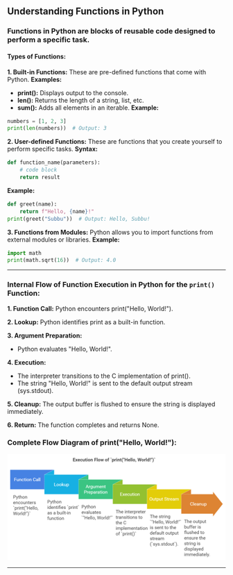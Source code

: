 ## Understanding Functions in Python
  ### Functions in Python are blocks of reusable code designed to perform a specific task. 
  #### Types of Functions:
**1. Built-in Functions:** These are pre-defined functions that come with Python.
  **Examples:**
  - **print():** Displays output to the console.
  - **len():** Returns the length of a string, list, etc.
  - **sum():** Adds all elements in an iterable.
**Example:**
```python
numbers = [1, 2, 3]
print(len(numbers))  # Output: 3
```
**2. User-defined Functions:** These are functions that you create yourself to perform specific tasks.
  **Syntax:**
```python
def function_name(parameters):
    # code block
    return result
```
**Example:**
```python
def greet(name):
    return f"Hello, {name}!"
print(greet("Subbu"))  # Output: Hello, Subbu!
```
**3. Functions from Modules:** Python allows you to import functions from external modules or libraries. 
**Example:**
```python
import math
print(math.sqrt(16))  # Output: 4.0
```


    

---
  ### Internal Flow of Function Execution in Python for the `print()` Function:

  **1. Function Call:** Python encounters print("Hello, World!").
  
  **2. Lookup:** Python identifies print as a built-in function.
  
  **3. Argument Preparation:**
  
  - Python evaluates "Hello, World!".
    
  **4. Execution:**
  
  - The interpreter transitions to the C implementation of print().
  - The string "Hello, World!" is sent to the default output stream (sys.stdout).
    
  **5. Cleanup:** The output buffer is flushed to ensure the string is displayed immediately.
  
  **6. Return:** The function completes and returns None.
  
  
   ### Complete Flow Diagram of print("Hello, World!"):
   
   ![python-print-flow-example](./images/python-print-flow.png)

   ---

